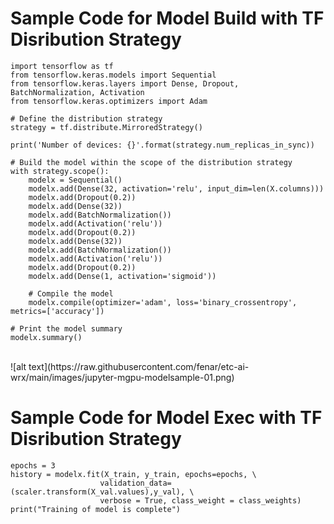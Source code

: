 # Sample Code for Model Build with TF Disribution Strategy

```
import tensorflow as tf
from tensorflow.keras.models import Sequential
from tensorflow.keras.layers import Dense, Dropout, BatchNormalization, Activation
from tensorflow.keras.optimizers import Adam

# Define the distribution strategy
strategy = tf.distribute.MirroredStrategy()

print('Number of devices: {}'.format(strategy.num_replicas_in_sync))

# Build the model within the scope of the distribution strategy
with strategy.scope():
    modelx = Sequential()
    modelx.add(Dense(32, activation='relu', input_dim=len(X.columns)))
    modelx.add(Dropout(0.2))
    modelx.add(Dense(32))
    modelx.add(BatchNormalization())
    modelx.add(Activation('relu'))
    modelx.add(Dropout(0.2))
    modelx.add(Dense(32))
    modelx.add(BatchNormalization())
    modelx.add(Activation('relu'))
    modelx.add(Dropout(0.2))
    modelx.add(Dense(1, activation='sigmoid'))
    
    # Compile the model
    modelx.compile(optimizer='adam', loss='binary_crossentropy', metrics=['accuracy'])

# Print the model summary
modelx.summary()
```
<br>
![alt text](https://raw.githubusercontent.com/fenar/etc-ai-wrx/main/images/jupyter-mgpu-modelsample-01.png)<br>


# Sample Code for Model Exec with TF Disribution Strategy
```
epochs = 3
history = modelx.fit(X_train, y_train, epochs=epochs, \
                    validation_data=(scaler.transform(X_val.values),y_val), \
                    verbose = True, class_weight = class_weights)
print("Training of model is complete")
```
